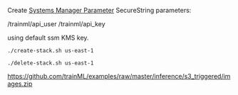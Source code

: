 
Create [Systems Manager Parameter](https://aws.amazon.com/systems-manager/features/) SecureString parameters:

/trainml/api_user
/trainml/api_key

using default ssm KMS key.


```
./create-stack.sh us-east-1
```

```
./delete-stack.sh us-east-1
```

https://github.com/trainML/examples/raw/master/inference/s3_triggered/images.zip